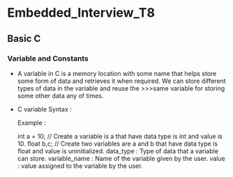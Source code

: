 # Embedded_Interview_T8
## Basic C
### Variable and Constants

- A variable in C is a memory location with some name that helps store some form of data and retrieves it when required. We can store different types of data in the variable and reuse the >>>same variable for storing some other data any of times.
  
- C variable Syntax :
  
  Example :

     int a = 10; // Create a variable is a that have data type is int and value is 10.
     float b,c; // Create two variables are a and b that have data type is float and value is uninitialized.
     data_type : Type of data that a variable can store.
     variable_name : Name of the variable given by the user.
     value : value assigned to the variable by the user.

